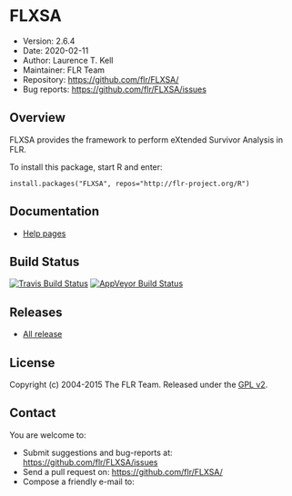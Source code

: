 
# FLXSA
- Version: 2.6.4
- Date: 2020-02-11
- Author: Laurence T. Kell <laurie AT kell.es>
- Maintainer: FLR Team <flrteam AT flr-project.org>
- Repository: <https://github.com/flr/FLXSA/>
- Bug reports: <https://github.com/flr/FLXSA/issues>

## Overview
FLXSA provides the framework to perform eXtended Survivor Analysis in FLR.

To install this package, start R and enter:

	install.packages("FLXSA", repos="http://flr-project.org/R")

## Documentation
- [Help pages](http://flr-project.org/FLXSA)

## Build Status
[![Travis Build Status](https://travis-ci.org/flr/FLXSA.svg?branch=master)](https://travis-ci.org/flr/FLXSA)
[![AppVeyor Build Status](https://ci.appveyor.com/api/projects/status/github/flr/FLXSA?branch=master&svg=true)](https://ci.appveyor.com/project/flr/FLXSA)

## Releases
- [All release](https://github.com/flr/FLXSA/releases/)

## License
Copyright (c) 2004-2015 The FLR Team. Released under the [GPL v2](http://www.gnu.org/licenses/gpl-2.0.html).

## Contact
You are welcome to:

- Submit suggestions and bug-reports at: <https://github.com/flr/FLXSA/issues>
- Send a pull request on: <https://github.com/flr/FLXSA/>
- Compose a friendly e-mail to: <flrteam AT flr-project.org>
